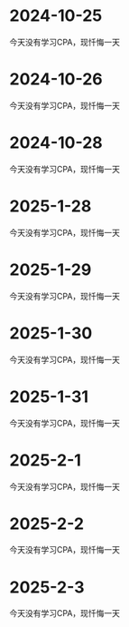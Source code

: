 # 2024-10-25
今天没有学习CPA，现忏悔一天

# 2024-10-26
今天没有学习CPA，现忏悔一天

# 2024-10-28
今天没有学习CPA，现忏悔一天

# 2025-1-28
今天没有学习CPA，现忏悔一天

# 2025-1-29
今天没有学习CPA，现忏悔一天

# 2025-1-30
今天没有学习CPA，现忏悔一天

# 2025-1-31
今天没有学习CPA，现忏悔一天

# 2025-2-1
今天没有学习CPA，现忏悔一天

# 2025-2-2
今天没有学习CPA，现忏悔一天

# 2025-2-3
今天没有学习CPA，现忏悔一天